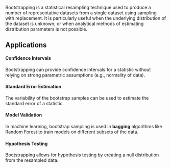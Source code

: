 Bootstrapping is a statistical resampling technique used to produce a number of representative datasets from a single dataset using sampling with replacement. It is particularly useful when the underlying distribution of the dataset is unknown, or when analytical methods of estimating distribution parameters is not possible. 

## Applications
#### Confidence Intervals
Bootstrapping can provide confidence intervals for a statistic without relying on strong parametric assumptions (e.g., normality of data).
#### Standard Error Estimation
The variability of the bootstrap samples can be used to estimate the standard error of a statistic.
#### Model Validation
In machine learning, bootstrap sampling is used in **bagging** algorithms like Random Forest to train models on different subsets of the data.
#### Hypothesis Testing
Bootstrapping allows for hypothesis testing by creating a null distribution from the resampled data.